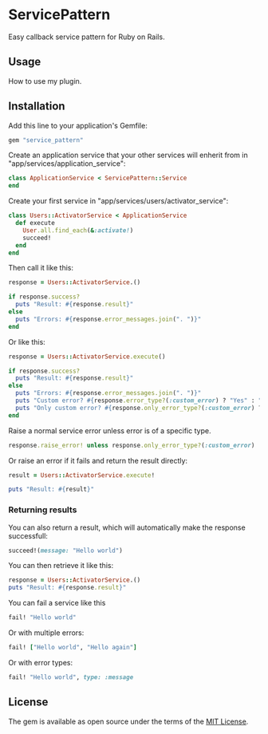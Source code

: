 # ServicePattern

Easy callback service pattern for Ruby on Rails.

## Usage
How to use my plugin.

## Installation
Add this line to your application's Gemfile:

```ruby
gem "service_pattern"
```

Create an application service that your other services will enherit from in "app/services/application_service":
```ruby
class ApplicationService < ServicePattern::Service
end
```

Create your first service in "app/services/users/activator_service":
```ruby
class Users::ActivatorService < ApplicationService
  def execute
    User.all.find_each(&:activate!)
    succeed!
  end
end
```

Then call it like this:
```ruby
response = Users::ActivatorService.()

if response.success?
  puts "Result: #{response.result}"
else
  puts "Errors: #{response.error_messages.join(". ")}"
end
```

Or like this:
```ruby
response = Users::ActivatorService.execute()

if response.success?
  puts "Result: #{response.result}"
else
  puts "Errors: #{response.error_messages.join(". ")}"
  puts "Custom error? #{response.error_type?(:custom_error) ? "Yes" : "No"}"
  puts "Only custom error? #{response.only_error_type?(:custom_error) ? "Yes" : "No"}"
end
```

Raise a normal service error unless error is of a specific type.
```ruby
response.raise_error! unless response.only_error_type?(:custom_error)
```

Or raise an error if it fails and return the result directly:
```ruby
result = Users::ActivatorService.execute!

puts "Result: #{result}"
```

### Returning results

You can also return a result, which will automatically make the response successfull:
```ruby
succeed!(message: "Hello world")
```

You can then retrieve it like this:
```ruby
response = Users::ActivatorService.()
puts "Result: #{response.result}"
```

You can fail a service like this
```ruby
fail! "Hello world"
```

Or with multiple errors:
```ruby
fail! ["Hello world", "Hello again"]
```

Or with error types:
```ruby
fail! "Hello world", type: :message
```

## License
The gem is available as open source under the terms of the [MIT License](http://opensource.org/licenses/MIT).
